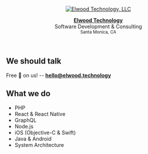 <p align="center">
  <a href="https://elwood.technology/">
    <img alt="Elwood Technology, LLC" src="https://raw.githubusercontent.com/elwoodtechnology/elwood.technology/master/static/icon.png">
  </a>
</p>

<p align="center">
  <a href="https://elwood.technology/"><strong>Elwood Technology</strong></a><br />
  Software Development &amp; Consulting<br />
  <small>Santa Monica, CA</small><br />
</p>

<br />

## We should talk
Free :pizza: on us! --
<a href="mailto:hello@elwood.technology"><strong>hello@elwood.technology</strong></a>

## What we do
 * PHP
 * React & React Native
 * GraphQL
 * Node.js
 * iOS (Objective-C & Swift)
 * Java & Android
 * System Architecture
